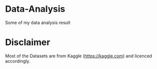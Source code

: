 # Data-Analysis
Some of my data analysis result
# Disclaimer
Most of the Datasets are from Kaggle (https://kaggle.com) and licenced accordingly.  
